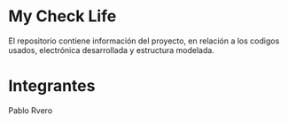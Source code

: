 # My Check Life
El repositorio contiene información del proyecto, en relación a los codigos usados, electrónica desarrollada y estructura modelada.

# Integrantes

Pablo Rvero 